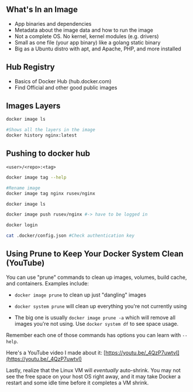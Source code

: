 ## What's In an Image
- App binaries and dependencies
- Metadata about the image data and how to run the image
- Not a complete OS. No kernel, kernel modules (e.g. drivers)
- Small as one file (your app binary) like a golang static binary
- Big as a Ubuntu distro with apt, and Apache, PHP, and more installed

## Hub Registry
- Basics of Docker Hub (hub.docker.com)
- Find Official and other good public images

## Images Layers
```bash
docker image ls

#Shows all the layers in the image
docker history nginx:latest
```

## Pushing to docker hub

``<user>/<repo>:<tag>``
```bash
docker image tag --help

#Rename image
docker image tag nginx rusev/nginx

docker image ls

docker image push rusev/nginx #-> have to be logged in

docker login

cat .docker/config.json #Check authentication key
```
## Using Prune to Keep Your Docker System Clean (YouTube)

You can use "prune" commands to clean up images, volumes, build cache, and containers. Examples include:

- `docker image prune` to clean up just "dangling" images

- `docker system prune` will clean up everything you're not currently using

- The big one is usually `docker image prune -a` which will remove all images you're not using. Use `docker system df` to see space usage.

Remember each one of those commands has options you can learn with `--help`.

Here's a YouTube video I made about it: [https://youtu.be/_4QzP7uwtvI](https://youtu.be/_4QzP7uwtvI)

Lastly, realize that the Linux VM will *eventually* auto-shrink. You may not see the free space on your host OS right away, and it may take Docker a restart and some idle time before it completes a VM shrink.